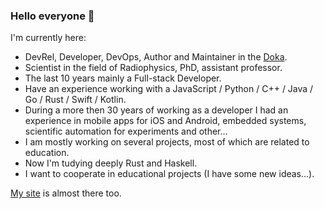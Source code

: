 ### Hello everyone 👋

I'm currently here:

- DevRel, Developer, DevOps, Author and Maintainer in the [Doka](https://doka.guide).
- Scientist in the field of Radiophysics, PhD, assistant professor.
- The last 10 years mainly a Full-stack Developer.
- Have an experience working with a JavaScript / Python / C++ / Java / Go / Rust / Swift / Kotlin.
- During a more then 30 years of working as a developer I had an experience in mobile apps for iOS and Android, embedded systems, scientific automation for experiments and other...
- I am mostly working on several projects, most of which are related to education.
- Now I'm tudying deeply Rust and Haskell.
- I want to cooperate in educational projects (I have some new ideas...).

[My site](https://igsekor.com) is almost there too.
